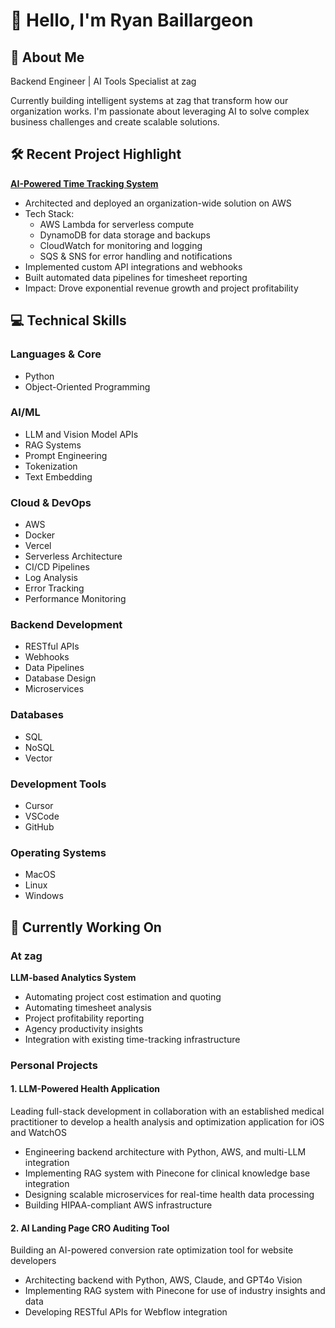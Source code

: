 # 👋 Hello, I'm Ryan Baillargeon

## 🚀 About Me
Backend Engineer | AI Tools Specialist at zag

Currently building intelligent systems at zag that transform how our organization works. I'm passionate about leveraging AI to solve complex business challenges and create scalable solutions.

## 🛠️ Recent Project Highlight
**[AI-Powered Time Tracking System](https://github.com/ryanbaill/timetracking-automation)**
- Architected and deployed an organization-wide solution on AWS
- Tech Stack:
  - AWS Lambda for serverless compute
  - DynamoDB for data storage and backups
  - CloudWatch for monitoring and logging
  - SQS & SNS for error handling and notifications
- Implemented custom API integrations and webhooks
- Built automated data pipelines for timesheet reporting
- Impact: Drove exponential revenue growth and project profitability

## 💻 Technical Skills

### Languages & Core
- Python
- Object-Oriented Programming

### AI/ML
- LLM and Vision Model APIs
- RAG Systems
- Prompt Engineering
- Tokenization
- Text Embedding

### Cloud & DevOps
- AWS
- Docker
- Vercel
- Serverless Architecture
- CI/CD Pipelines
- Log Analysis
- Error Tracking
- Performance Monitoring

### Backend Development
- RESTful APIs
- Webhooks
- Data Pipelines
- Database Design
- Microservices

### Databases
- SQL
- NoSQL
- Vector

### Development Tools
- Cursor
- VSCode
- GitHub

### Operating Systems
- MacOS
- Linux
- Windows

## 🌱 Currently Working On

### At zag
**LLM-based Analytics System**
- Automating project cost estimation and quoting
- Automating timesheet analysis
- Project profitability reporting
- Agency productivity insights
- Integration with existing time-tracking infrastructure

### Personal Projects

#### 1. LLM-Powered Health Application
Leading full-stack development in collaboration with an established medical practitioner to develop a health analysis and optimization application for iOS and WatchOS
- Engineering backend architecture with Python, AWS, and multi-LLM integration
- Implementing RAG system with Pinecone for clinical knowledge base integration
- Designing scalable microservices for real-time health data processing
- Building HIPAA-compliant AWS infrastructure

#### 2. AI Landing Page CRO Auditing Tool
Building an AI-powered conversion rate optimization tool for website developers
- Architecting backend with Python, AWS, Claude, and GPT4o Vision
- Implementing RAG system with Pinecone for use of industry insights and data
- Developing RESTful APIs for Webflow integration

